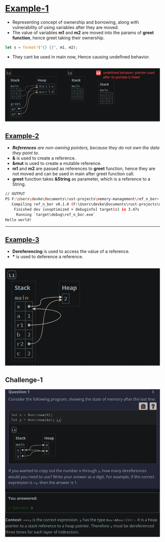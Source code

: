 # [Example-1](src/main.rs)
- Representing concept of ownership and borrowing, along with vulnerability of using variables after they are moved.
- The value of variables **m1** and **m2** are moved into the params of **greet function**, hence greet taking their ownership.
```rust
let s = format!("{} {}", m1, m2);
```
- They cant be used in main now, Hence causing undefined behavior.

![example-1](images/example-1.png)
---
## [Example-2](src/main.rs)
- ***References** are non-owning pointers, because they do not own the data they point to.*
- **&** is used to create a reference.
- **&mut** is used to create a mutable reference.
- **m1** and **m2** are passed as references to **greet** function, hence they are not moved and can be used in main after greet function call.
- **greet** function takes **&String** as parameter, which is a reference to a String.
```bash
// OUTPUT
PS F:\Users\devke\Documents\rust-projects\memory-management\ref_n_bor> cargo run
   Compiling ref_n_bor v0.1.0 (F:\Users\devke\Documents\rust-projects\memory-management\ref_n_bor)
    Finished dev [unoptimized + debuginfo] target(s) in 3.47s
     Running `target\debug\ref_n_bor.exe`
Hello world!
```
---
## [Example-3](src/main.rs)
- **Dereferencing** is used to access the value of a reference.
- **\*** is used to deference a reference.

![example-3](images/example-3.png)
---

## Challenge-1
![challenge-1](images/challenge-1.png)
